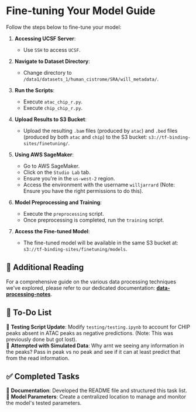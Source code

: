 # Fine-tuning Your Model Guide

Follow the steps below to fine-tune your model:

1. **Accessing UCSF Server**:
   - Use `SSH` to access `UCSF`.

2. **Navigate to Dataset Directory**:
   - Change directory to `/data1/datasets_1/human_cistrome/SRA/will_metadata/`.

3. **Run the Scripts**:
   - Execute `atac_chip_r.py`.
   - Execute `chip_chip_r.py`.

4. **Upload Results to S3 Bucket**:
   - Upload the resulting `.bam` files (produced by `atac`) and `.bed` files (produced by both `atac` and `chip`) to the S3 bucket: `s3://tf-binding-sites/finetuning/`.

5. **Using AWS SageMaker**:
   - Go to AWS SageMaker.
   - Click on the `Studio Lab` tab.
   - Ensure you're in the `us-west-2` region.
   - Access the environment with the username `willjarrard` (Note: Ensure you have the right permissions to do this).
   
6. **Model Preprocessing and Training**:
   - Execute the `preprocessing` script.
   - Once preprocessing is completed, run the `training` script.

7. **Access the Fine-tuned Model**:
   - The fine-tuned model will be available in the same S3 bucket at: `s3://tf-binding-sites/finetuning/models`.

## 📖 Additional Reading

For a comprehensive guide on the various data processing techniques we've explored, please refer to our dedicated documentation: [**data-processing-notes**](./data-processing-notes).

## 📝 **To-Do List**

🔲 **Testing Script Update**: Modify `testing/testing.ipynb` to account for CHIP peaks absent in ATAC peaks as negative predictions. (Note: This was previously done but got lost).  
🔲 **Attempted with Simulated Data**: Why arnt we seeing any information in the peaks? Pass in peak vs no peak and see if it can at least predict that from the read information.
## ✅ **Completed Tasks**

🔳 **Documentation**: Developed the README file and structured this task list.  
🔳 **Model Parameters**: Create a centralized location to manage and monitor the model's tested parameters.  
